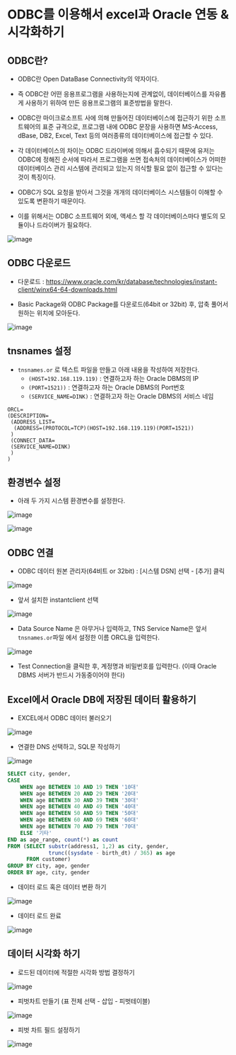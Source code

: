 # ODBC를 이용해서 excel과 Oracle 연동 & 시각화하기

## ODBC란?

- ODBC란 Open DataBase Connectivity의 약자이다.

- 즉 ODBC란 어떤 응용프로그램을 사용하는지에 관계없이, 데이터베이스를 자유롭게 사용하기 위하여 만든 응용프로그램의 표준방법을 말한다.

- ODBC란 마이크로소프트 사에 의해 만들어진 데이터베이스에 접근하기 위한 소프트웨어의 표준 규격으로, 프로그램 내에 ODBC 문장을 사용하면 MS-Access, dBase, DB2, Excel, Text 등의 여러종류의 데이터베이스에 접근할 수 있다.

- 각 데이터베이스의 차이는 ODBC 드라이버에 의해서 흡수되기 때문에 유저는 ODBC에 정해진 순서에 따라서 프로그램을 쓰면 접속처의 데이터베이스가 어떠한 데이터베이스 관리 시스템에 관리되고 있는지 의식할 필요 없이 접근할 수 있다는 것이 특징이다.

- ODBC가 SQL 요청을 받아서 그것을 개개의 데이터베이스 시스템들이 이해할 수 있도록 변환하기 때문이다.

- 이를 위해서는 ODBC 소프트웨어 외에, 액세스 할 각 데이터베이스마다 별도의 모듈이나 드라이버가 필요하다.


![image](https://user-images.githubusercontent.com/77392444/115997688-0ac7df00-a61f-11eb-92f0-27ed72c56f15.png)


## ODBC 다운로드

- 다운로드 : https://www.oracle.com/kr/database/technologies/instant-client/winx64-64-downloads.html

- Basic Package와 ODBC Package를 다운로드(64bit or 32bit) 후, 압축 풀어서 원하는 위치에 모아둔다. 

![image](https://user-images.githubusercontent.com/77392444/115849491-e2de4d00-a45f-11eb-9f9d-271951c58a14.png)


## tnsnames 설정

- `tnsnames.or` 로 텍스트 파일을 만들고 아래 내용을 작성하여 저장한다.
  - `(HOST=192.168.119.119)` : 연결하고자 하는 Oracle DBMS의 IP
  - `(PORT=1521))` : 연결하고자 하는 Oracle DBMS의 Port번호
  - `(SERVICE_NAME=DINK)` : 연결하고자 하는 Oracle DBMS의 서비스 네임

```
ORCL=
(DESCRIPTION=
 (ADDRESS_LIST=
  (ADDRESS=(PROTOCOL=TCP)(HOST=192.168.119.119)(PORT=1521))
 )
 (CONNECT_DATA=
 (SERVICE_NAME=DINK)
 )
)
```


## 환경변수 설정


- 아래 두 가지 시스템 환경변수를 설정한다.

![image](https://user-images.githubusercontent.com/77392444/115849360-c5a97e80-a45f-11eb-8039-7f3f445d04f3.png)


![image](https://user-images.githubusercontent.com/77392444/115849400-cfcb7d00-a45f-11eb-8e9e-0b192ddb96ae.png)


## ODBC 연결

- ODBC 데이터 원본 관리자(64비트 or 32bit) : [시스템 DSN] 선택 - [추가] 클릭

![image](https://user-images.githubusercontent.com/77392444/115850023-7152ce80-a460-11eb-8566-51b6a777bbfa.png)

- 앞서 설치한 instantclient 선택

![image](https://user-images.githubusercontent.com/77392444/115850101-8b8cac80-a460-11eb-8434-a9a52a461104.png)


- Data Source Name 은 아무거나 입력하고, TNS Service Name은 앞서 `tnsnames.or`파일 에서 설정한 이름 ORCL을 입력한다.

![image](https://user-images.githubusercontent.com/77392444/115850200-a2cb9a00-a460-11eb-9cf8-81886d413b50.png)

- Test Connection을 클릭한 후, 계정명과 비밀번호를 입력한다. (이때 Oracle DBMS 서버가 반드시 가동중이어야 한다)


## Excel에서 Oracle DB에 저장된 데이터 활용하기

- EXCEL에서 ODBC 데이터 불러오기

![image](https://user-images.githubusercontent.com/77392444/115861291-98fc6380-a46d-11eb-8fd8-d16a9e38754d.png)

- 연결한 DNS 선택하고, SQL문 작성하기

![image](https://user-images.githubusercontent.com/77392444/115861546-dfea5900-a46d-11eb-97d4-a8bab858d933.png)

```sql
SELECT city, gender, 
CASE
    WHEN age BETWEEN 10 AND 19 THEN '10대'
    WHEN age BETWEEN 20 AND 29 THEN '20대'
    WHEN age BETWEEN 30 AND 39 THEN '30대'
    WHEN age BETWEEN 40 AND 49 THEN '40대'
    WHEN age BETWEEN 50 AND 59 THEN '50대'
    WHEN age BETWEEN 60 AND 69 THEN '60대'
    WHEN age BETWEEN 70 AND 79 THEN '70대'
    ELSE '기타'
END as age_range, count(*) as count 
FROM (SELECT substr(address1, 1,2) as city, gender,
             trunc((sysdate - birth_dt) / 365) as age
      FROM customer)
GROUP BY city, age, gender
ORDER BY age, city, gender
```

- 데이터 로드 혹은 데이터 변환 하기

![image](https://user-images.githubusercontent.com/77392444/115861409-b7faf580-a46d-11eb-9b7d-cb812e6604ed.png)


- 데이터 로드 완료

![image](https://user-images.githubusercontent.com/77392444/115861706-145e1500-a46e-11eb-8dad-fc9ee5110b3b.png)


## 데이터 시각화 하기

- 로드된 데이터에 적절한 시각화 방법 결정하기

![image](https://user-images.githubusercontent.com/77392444/117035577-6e4cbd80-ad3f-11eb-8f0d-07d07d820ed3.png)


- 피벗차트 만들기 (표 전체 선택 - 삽입 - 피벗테이블)

![image](https://user-images.githubusercontent.com/77392444/117035743-a3591000-ad3f-11eb-9264-67ee95b4cf04.png)


- 피벗 차트 필드 설정하기

![image](https://user-images.githubusercontent.com/77392444/117036004-efa45000-ad3f-11eb-9092-e963c38a7a57.png)
